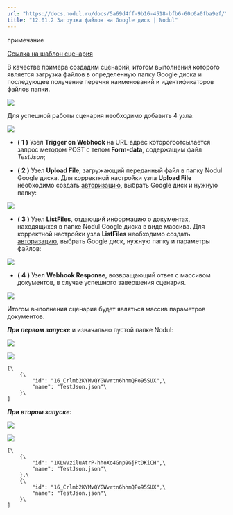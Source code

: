 ```yaml
---
url: "https://docs.nodul.ru/docs/5a69d4ff-9b16-4518-bfb6-60c6a0fba9ef/"
title: "12.01.2 Загрузка файлов на Google диск | Nodul"
---
```


примечание

[Ссылка на шаблон сценария](https://app.nodul.ru/shared-scenarios/6570a42ba9ab97a328eba498)

В качестве примера создадим сценарий, итогом выполнения которого является загрузка файлов в определенную папку Google диска и последующее получение перечня наименований и идентификаторов файлов папки.

![](https://docs.nodul.ru/img/notion/89720344-bf23-484f-907d-c826e56c2a12/Untitled.png)

Для успешной работы сценария необходимо добавить 4 узла:

![](https://docs.nodul.ru/img/notion/de535b0a-0560-44b2-bc6c-d8ebd32efdc9/Untitled.png)

- **(** **1** **)** Узел **Trigger on Webhook** на URL-адрес которогоотсылается запрос методом POST с телом **Form-data**, содержащим файл _TestJson_;

- **(** **2** **)** Узел **Upload File**, загружающий переданный файл в папку Nodul Google диска. Для корректной настройки узла **Upload File** необходимо создать [авторизацию](https://docs.nodul.ru/docs/4500c395-201a-4977-beac-a169b6142555), выбрать Google диск и нужную папку:

![](https://docs.nodul.ru/img/notion/e663b184-4b09-4b69-a80c-bc8801666d7e/Untitled.png)

- **(** **3** **)** Узел **ListFiles**, отдающий информацию о документах, находящихся в папке Nodul Google диска в виде массива. Для корректной настройки узла **ListFiles** необходимо создать [авторизацию](https://docs.nodul.ru/docs/4500c395-201a-4977-beac-a169b6142555), выбрать Google диск, нужную папку и параметры файлов:

![](https://docs.nodul.ru/img/notion/cfc35d97-3940-4d4d-9606-941a5f4640a3/Untitled.png)

- **(** **4** **)** Узел **Webhook Response**, возвращающий ответ с массивом документов, в случае успешного завершения сценария.

![](https://docs.nodul.ru/img/notion/6d5bcfde-c215-47a8-a5ba-960e96d16b4f/Untitled.png)

Итогом выполнения сценария будет являться массив параметров документов.

**_При первом запуске_** и изначально пустой папке Nodul:

![](https://docs.nodul.ru/img/notion/30c7527c-1322-49b1-8df8-7608d89f7b49/Untitled.png)

![](https://docs.nodul.ru/img/notion/ad36f972-d5d7-4333-9c15-c054594a1bd1/Untitled.png)

```codeBlockLines_e6Vv
[\
    {\
        "id": "16_Crlmb2KYMvQYGWvrtn6hhmQPo95SUX",\
        "name": "TestJson.json"\
    }\
]

```

**_При втором запуске:_**

![](https://docs.nodul.ru/img/notion/b3bbc539-edde-4730-8c6f-ffbe897ffb9f/Untitled.png)

![](https://docs.nodul.ru/img/notion/6e8b01d5-730c-41e1-abd8-03108715cdde/Untitled.png)

```codeBlockLines_e6Vv
[\
    {\
        "id": "1KLwVziluAtrP-hhoXo4Gnp9GjPtDKiCH",\
        "name": "TestJson.json"\
    },\
    {\
        "id": "16_Crlmb2KYMvQYGWvrtn6hhmQPo95SUX",\
        "name": "TestJson.json"\
    }\
]

```